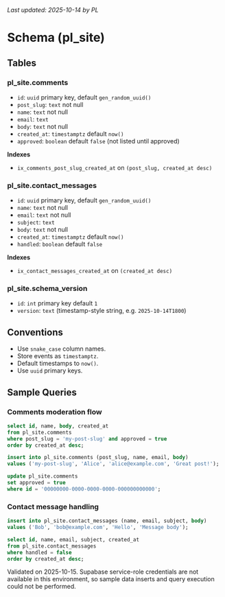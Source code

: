 _Last updated: 2025-10-14 by PL_

# Schema (pl_site)

## Tables

### pl_site.comments
- `id`: `uuid` primary key, default `gen_random_uuid()`
- `post_slug`: `text` not null
- `name`: `text` not null
- `email`: `text`
- `body`: `text` not null
- `created_at`: `timestamptz` default `now()`
- `approved`: `boolean` default `false` (not listed until approved)

**Indexes**
- `ix_comments_post_slug_created_at` on `(post_slug, created_at desc)`

### pl_site.contact_messages
- `id`: `uuid` primary key, default `gen_random_uuid()`
- `name`: `text` not null
- `email`: `text` not null
- `subject`: `text`
- `body`: `text` not null
- `created_at`: `timestamptz` default `now()`
- `handled`: `boolean` default `false`

**Indexes**
- `ix_contact_messages_created_at` on `(created_at desc)`

### pl_site.schema_version
- `id`: `int` primary key default `1`
- `version`: `text` (timestamp-style string, e.g. `2025-10-14T1800`)

## Conventions

- Use `snake_case` column names.
- Store events as `timestamptz`.
- Default timestamps to `now()`.
- Use `uuid` primary keys.

## Sample Queries

### Comments moderation flow
```sql
select id, name, body, created_at
from pl_site.comments
where post_slug = 'my-post-slug' and approved = true
order by created_at desc;
```

```sql
insert into pl_site.comments (post_slug, name, email, body)
values ('my-post-slug', 'Alice', 'alice@example.com', 'Great post!');
```

```sql
update pl_site.comments
set approved = true
where id = '00000000-0000-0000-0000-000000000000';
```

### Contact message handling
```sql
insert into pl_site.contact_messages (name, email, subject, body)
values ('Bob', 'bob@example.com', 'Hello', 'Message body');
```

```sql
select id, name, email, subject, created_at
from pl_site.contact_messages
where handled = false
order by created_at desc;
```

Validated on 2025-10-15. Supabase service-role credentials are not available in this environment, so sample data inserts and query execution could not be performed.
